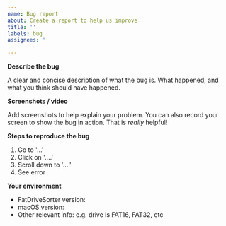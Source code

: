```yaml
---
name: Bug report
about: Create a report to help us improve
title: ''
labels: bug
assignees: ''

---
```


**Describe the bug**

A clear and concise description of what the bug is. What happened, and what you think should have happened.

**Screenshots / video**

Add screenshots to help explain your problem. You can also record your screen to show the bug in action. That is *really* helpful!

**Steps to reproduce the bug**

1. Go to '...'
2. Click on '....'
3. Scroll down to '....'
4. See error

**Your environment**

* FatDriveSorter version: 
* macOS version: 
* Other relevant info: e.g. drive is FAT16, FAT32, etc
